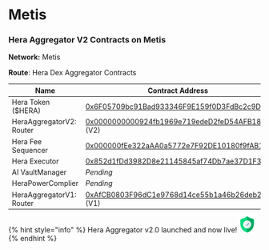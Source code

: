# Metis

### Hera Aggregator V2 Contracts on Metis <a href="#undefined" id="undefined"></a>

**Network:** Metis

**Route**: Hera Dex Aggregator Contracts

| Name                     | Contract Address                                                                                                                          |
| ------------------------ | ----------------------------------------------------------------------------------------------------------------------------------------- |
| Hera Token ($HERA)       | [0x6F05709bc91Bad933346F9E159f0D3FdBc2c9DCE](https://andromeda-explorer.metis.io/token/0x6F05709bc91Bad933346F9E159f0D3FdBc2c9DCE)        |
| HeraAggregatorV2: Router | [0x0000000000924fb1969e719edeD2feD54AFB183A](https://andromeda-explorer.metis.io/address/0x0000000000924fb1969e719edeD2feD54AFB183A) (V2) |
| Hera Fee Sequencer       | [0x000000fEe322aAA0a5772e7F92DE10180f9fAB15](https://andromeda-explorer.metis.io/address/0x000000fEe322aAA0a5772e7F92DE10180f9fAB15)      |
| Hera Executor            | [0x852d1fDd3982D8e21145845af74Db7ae37D1F383](https://andromeda-explorer.metis.io/address/0x852d1fDd3982D8e21145845af74Db7ae37D1F383)      |
| AI VaultManager          | _Pending_                                                                                                                                 |
| HeraPowerComplier        | _Pending_                                                                                                                                 |
| HeraAggregatorV1: Router | [0xAfCB0803F96dC1e9768d14ce55b1a46b26deb24c](https://andromeda-explorer.metis.io/address/0xAfCB0803F96dC1e9768d14ce55b1a46b26deb24c) (V1) |

{% hint style="info" %}
Hera Aggregator v2.0 launched and now live! <img src="../.gitbook/assets/zero.png" alt="" data-size="line">
{% endhint %}
